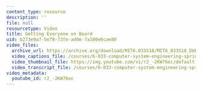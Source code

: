 ```yaml
---
content_type: resource
description: ''
file: null
resourcetype: Video
title: Getting Everyone on Board
uid: b273e9a7-5e78-73fe-ad0e-7a180e6cae80
video_files:
  archive_url: https://archive.org/download/MIT6.033S18/MIT6_033S18_DUET_Lecture_300k.mp4
  video_captions_file: /courses/6-033-computer-system-engineering-spring-2018/dffa6f05a1fc5356abe6d0b61d365e6f_r2_-2KW76ec.vtt
  video_thumbnail_file: https://img.youtube.com/vi/r2_-2KW76ec/default.jpg
  video_transcript_file: /courses/6-033-computer-system-engineering-spring-2018/bc751adff933b97514a32fceb98fd753_r2_-2KW76ec.pdf
video_metadata:
  youtube_id: r2_-2KW76ec
---
```

